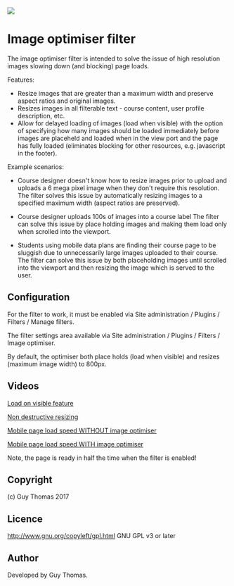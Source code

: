 <a href="https://travis-ci.org/gthomas2/moodle-filter_imageopt">
    <img src="https://travis-ci.org/gthomas2/moodle-filter_imageopt.svg?branch=master">
</a>

# Image optimiser filter
The image optimiser filter is intended to solve the issue of high resolution images slowing down (and blocking) page
loads.

Features:

* Resize images that are greater than a maximum width and preserve aspect ratios and original images.
* Resizes images in all filterable text - course content, user profile description, etc.
* Allow for delayed loading of images (load when visible) with the option of specifying how many images should be loaded
immediately before images are placeheld and loaded when in the view port and the page has fully loaded (eliminates
blocking for other resources, e.g. javascript in the footer).

Example scenarios:

* Course designer doesn't know how to resize images prior to upload and uploads a 6 mega pixel image when they don't
require this resolution.
The filter solves this issue by automatically resizing images to a specified maximum width (aspect ratios are preserved).

* Course designer uploads 100s of images into a course label
The filter can solve this issue by place holding images and making them load only when scrolled into the viewport.

* Students using mobile data plans are finding their course page to be sluggish due to unnecessarily large images
uploaded to their course.
The filter can solve this issue by both placeholding images until scrolled into the viewport and then resizing the
image which is served to the user.

## Configuration

For the filter to work, it must be enabled via Site administration / Plugins / Filters / Manage filters.

The filter settings area available via Site administration / Plugins / Filters / Image optimiser.

By default, the optimiser both place holds (load when visible) and resizes (maximum image width) to 800px.

## Videos

[Load on visible feature](https://youtu.be/TC5iyoUYw1A)

[Non destructive resizing](https://youtu.be/JRdLumnr_rk)

[Mobile page load speed WITHOUT image optimiser](https://youtu.be/3JYRfjxNTig)

[Mobile page load speed WITH image optimiser](https://youtu.be/cU0xYC6v0GY)

Note, the page is ready in half the time when the filter is enabled!

## Copyright

(c) Guy Thomas 2017

## Licence

http://www.gnu.org/copyleft/gpl.html GNU GPL v3 or later

## Author

Developed by Guy Thomas.
